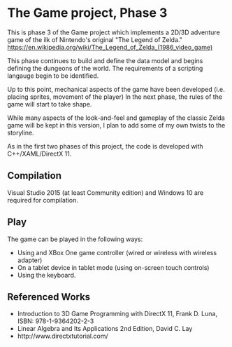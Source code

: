 # The Game project, Phase 3
This is phase 3 of the Game project which implements a 2D/3D adventure game of the ilk of Nintendo's original "The Legend of Zelda." https://en.wikipedia.org/wiki/The_Legend_of_Zelda_(1986_video_game)

This phase continues to build and define the data model and begins defining the dungeons of the world. The requirements of a scripting langauge begin to be identified. 
 
Up to this point, mechanical aspects of the game have been developed (i.e. placing sprites, movement of the player)  In the next phase, the rules of the game will start to take shape.

While many aspects of the look-and-feel and gameplay of the classic Zelda game will be kept in this version, I plan to add some of my own twists to the storyline.

As in the first two phases of this project, the code is developed with C++/XAML/DirectX 11.



Compilation
-----------------------------------
Visual Studio 2015 (at least Community edition) and Windows 10 are required for compilation. 


Play
-----------------------------------
The game can be played in the following ways:
<ul>
    <li>Using and XBox One game controller (wired or wireless with wireless adapter)</li>
    <li>On a tablet device in tablet mode (using on-screen touch controls)</li>
    <li>Using the keyboard.</li>
</ul>


Referenced Works
-----------------------------------
<ul>
    <li>Introduction to 3D Game Programming with DirectX 11, Frank D. Luna, ISBN: 978-1-9364202-2-3</li>
    <li>Linear Algebra and Its Applications 2nd Edition, David C. Lay</li>
    <li>http://www.directxtutorial.com/</li>
</ul>

